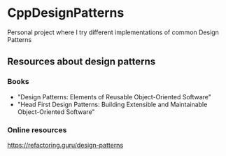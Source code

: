 # CppDesignPatterns
Personal project where I try different implementations of common Design Patterns

## Resources about design patterns

### Books

- "Design Patterns: Elements of Reusable Object-Oriented Software"
- "Head First Design Patterns: Building Extensible and Maintainable Object-Oriented Software"

### Online resources

https://refactoring.guru/design-patterns